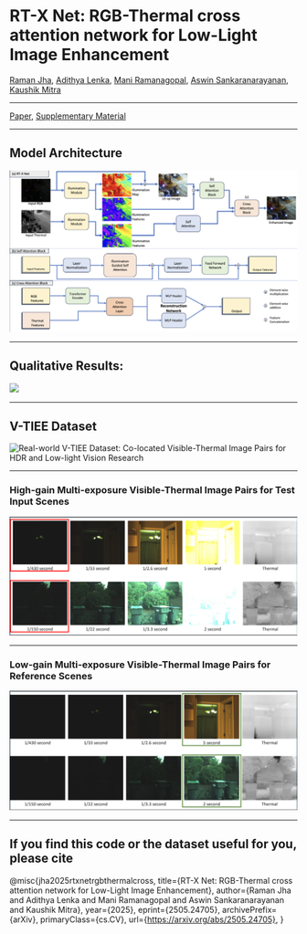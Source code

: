 # RT-X Net: RGB-Thermal cross attention network for Low-Light Image Enhancement       
[Raman Jha](https://jhakrraman.github.io/), [Adithya Lenka](https://www.linkedin.com/in/adithya-lenka-7517b0217/?originalSubdomain=in), [Mani Ramanagopal](https://www.linkedin.com/in/srmanikandasriram/), [Aswin Sankaranarayanan](https://www.ece.cmu.edu/directory/bios/sankaranarayanan-aswin.html), [Kaushik Mitra](https://www.ee.iitm.ac.in/kmitra/)

---

[Paper](https://arxiv.org/abs/2505.24705), [Supplementary Material](https://sigport.org/sites/default/files/docs/Supplementary_11.pdf)

---

## Model Architecture
![ ](https://github.com/jhakrraman/rt-xnet/blob/master/imgs/model_architecture.png)

---

## Qualitative Results:

![](https://github.com/jhakrraman/rt-xnet/blob/master/imgs/qualitative_results.png)

---

## V-TIEE Dataset

![Real-world V-TIEE Dataset: Co-located Visible-Thermal Image Pairs for HDR and Low-light Vision Research](https://github.com/jhakrraman/rt-xnet/blob/master/imgs/v-tiee_dataset.png)

---

### High-gain Multi-exposure Visible-Thermal Image Pairs for Test Input Scenes

![](https://github.com/jhakrraman/rt-xnet/blob/master/imgs/high_gain_v-tiee.png)

---

### Low-gain Multi-exposure Visible-Thermal Image Pairs for Reference Scenes

![](https://github.com/jhakrraman/rt-xnet/blob/master/imgs/low_gain_v-tiee.png)

---

## If you find this code or the dataset useful for you, please cite

@misc{jha2025rtxnetrgbthermalcross,
      title={RT-X Net: RGB-Thermal cross attention network for Low-Light Image Enhancement}, 
      author={Raman Jha and Adithya Lenka and Mani Ramanagopal and Aswin Sankaranarayanan and Kaushik Mitra},
      year={2025},
      eprint={2505.24705},
      archivePrefix={arXiv},
      primaryClass={cs.CV},
      url={https://arxiv.org/abs/2505.24705}, 
}
